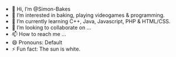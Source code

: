 - 👋 Hi, I’m @Simon-Bakes
- 👀 I’m interested in baking, playing videogames & programming.
- 🌱 I’m currently learning C++, Java, Javascript, PHP & HTML/CSS.
- 💞️ I’m looking to collaborate on ...
- 📫 How to reach me ...
- 😄 Pronouns: Default
- ⚡ Fun fact: The sun is white.

<!---
Simon-Bakes/Simon-Bakes is a ✨ special ✨ repository because its `README.md` (this file) appears on your GitHub profile.
You can click the Preview link to take a look at your changes.
--->

